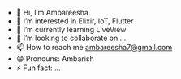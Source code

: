 - 👋 Hi, I’m Ambareesha
- 👀 I’m interested in Elixir, IoT, Flutter
- 🌱 I’m currently learning LiveView
- 💞️ I’m looking to collaborate on ...
- 📫 How to reach me ambareesha7@gmail.com
- 😄 Pronouns: Ambarish
- ⚡ Fun fact: ...

<!---
ambi-dronline/ambi-dronline is a ✨ special ✨ repository because its `README.md` (this file) appears on your GitHub profile.
You can click the Preview link to take a look at your changes.
--->
